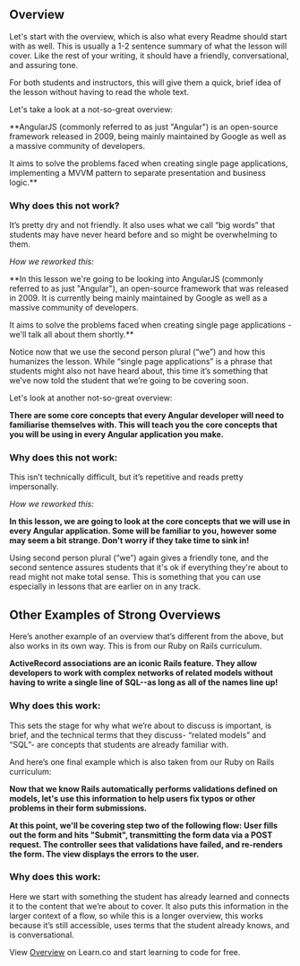 ## Overview


Let's start with the overview, which is also what every Readme should start with as well. This is usually a 1-2 sentence summary of what the lesson will cover. Like the rest of your writing, it should have a friendly, conversational, and assuring tone. 

For both students and instructors, this will give them a quick, brief idea of the lesson without having to read the whole text. 

Let's take a look at a not-so-great overview: 

**AngularJS (commonly referred to as just "Angular") is an open-source framework released in 2009, being mainly maintained by Google as well as a massive community of developers.

It aims to solve the problems faced when creating single page applications, implementing a MVVM pattern to separate presentation and business logic.**

### Why does this not work? 

It’s pretty dry and not friendly. It also uses what we call “big words” that students may have never heard before and so might be overwhelming to them. 

*How we reworked this:*

**In this lesson we're going to be looking into AngularJS (commonly referred to as just "Angular"), an open-source framework that was released in 2009. It is currently being mainly maintained by Google as well as a massive community of developers.

It aims to solve the problems faced when creating single page applications - we'll talk all about them shortly.**

Notice now that we use the second person plural (“we”) and how this humanizes the lesson. While “single page applications” is a phrase that students might also not have heard about, this time it’s something that we’ve now told the student that we’re going to be covering soon. 

Let's look at another not-so-great overview:

**There are some core concepts that every Angular developer will need to familiarise themselves with. This will teach you the core concepts that you will be using in every Angular application you make.**

### Why does this not work: 

This isn’t technically difficult, but it’s repetitive and reads pretty impersonally. 

*How we reworked this:*

**In this lesson, we are going to look at the core concepts that we will use in every Angular application. Some will be familiar to you, however some may seem a bit strange. Don't worry if they take time to sink in!**

Using second person plural (“we”) again gives a friendly tone, and the second sentence assures students that it's ok if everything they're about to read might not make total sense. This is something that you can use especially in lessons that are earlier on in any track. 


## Other Examples of Strong Overviews

Here’s another example of an overview that’s different from the above, but also works in its own way. This is from our Ruby on Rails curriculum.  

**ActiveRecord associations are an iconic Rails feature. They allow developers to work with complex networks of related models without having to write a single line of SQL--as long as all of the names line up!**

### Why does this work: 

This sets the stage for why what we’re about to discuss is important, is brief, and the technical terms that they discuss- “related models” and “SQL”- are concepts that students are already familiar with. 

And here’s one final example which is also taken from our Ruby on Rails curriculum:

**Now that we know Rails automatically performs validations defined on models, let's use this information to help users fix typos or other problems in their form submissions.**

**At this point, we'll be covering step two of the following flow:
User fills out the form and hits "Submit", transmitting the form data via a POST request.
The controller sees that validations have failed, and re-renders the form.
The view displays the errors to the user.**

### Why does this work: 

Here we start with something the student has already learned and connects it to the content that we’re about to cover. It also puts this information in the larger context of a flow, so while this is a longer overview, this works because it’s still accessible, uses terms that the student already knows, and is conversational. 




<p data-visibility='hidden'>View <a href='https://learn.co/lessons/your-overview' title='Overview'>Overview</a> on Learn.co and start learning to code for free.</p>
